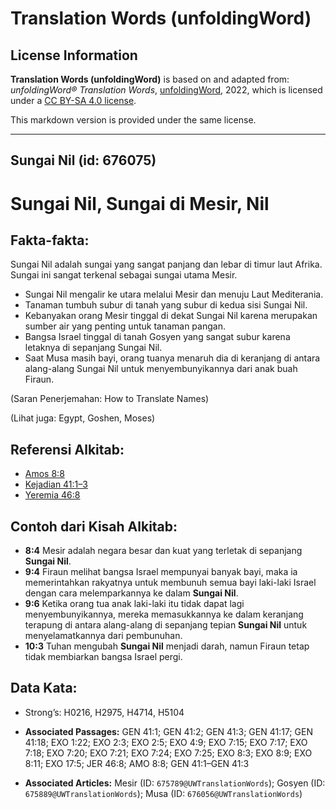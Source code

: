 # Translation Words (unfoldingWord)

## License Information

**Translation Words (unfoldingWord)** is based on and adapted from: _unfoldingWord® Translation Words_, [unfoldingWord](https://unfoldingword.org/utw), 2022, which is licensed under a [CC BY-SA 4.0 license](https://creativecommons.org/licenses/by-sa/4.0/legalcode.en).

This markdown version is provided under the same license.



--------------------------------

## Sungai Nil (id: 676075)

Sungai Nil, Sungai di Mesir, Nil
================================

Fakta\-fakta:
-------------

Sungai Nil adalah sungai yang sangat panjang dan lebar di timur laut Afrika. Sungai ini sangat terkenal sebagai sungai utama Mesir.

* Sungai Nil mengalir ke utara melalui Mesir dan menuju Laut Mediterania.
* Tanaman tumbuh subur di tanah yang subur di kedua sisi Sungai Nil.
* Kebanyakan orang Mesir tinggal di dekat Sungai Nil karena merupakan sumber air yang penting untuk tanaman pangan.
* Bangsa Israel tinggal di tanah Gosyen yang sangat subur karena letaknya di sepanjang Sungai Nil.
* Saat Musa masih bayi, orang tuanya menaruh dia di keranjang di antara alang\-alang Sungai Nil untuk menyembunyikannya dari anak buah Firaun.

(Saran Penerjemahan: How to Translate Names)

(Lihat juga: Egypt, Goshen, Moses)

Referensi Alkitab:
------------------

* [Amos 8:8](https://ref.ly/Amos8:8)
* [Kejadian 41:1–3](https://ref.ly/Gen41:1-Gen41:3)
* [Yeremia 46:8](https://ref.ly/Jer46:8)

Contoh dari Kisah Alkitab:
--------------------------

* **8:4** Mesir adalah negara besar dan kuat yang terletak di sepanjang **Sungai Nil**.
* **9:4** Firaun melihat bangsa Israel mempunyai banyak bayi, maka ia memerintahkan rakyatnya untuk membunuh semua bayi laki\-laki Israel dengan cara melemparkannya ke dalam **Sungai Nil**.
* **9:6** Ketika orang tua anak laki\-laki itu tidak dapat lagi menyembunyikannya, mereka memasukkannya ke dalam keranjang terapung di antara alang\-alang di sepanjang tepian **Sungai Nil** untuk menyelamatkannya dari pembunuhan.
* **10:3** Tuhan mengubah **Sungai Nil** menjadi darah, namun Firaun tetap tidak membiarkan bangsa Israel pergi.

Data Kata:
----------

* Strong’s: H0216, H2975, H4714, H5104

* **Associated Passages:** GEN 41:1; GEN 41:2; GEN 41:3; GEN 41:17; GEN 41:18; EXO 1:22; EXO 2:3; EXO 2:5; EXO 4:9; EXO 7:15; EXO 7:17; EXO 7:18; EXO 7:20; EXO 7:21; EXO 7:24; EXO 7:25; EXO 8:3; EXO 8:9; EXO 8:11; EXO 17:5; JER 46:8; AMO 8:8; GEN 41:1–GEN 41:3
* **Associated Articles:** Mesir (ID: `675789@UWTranslationWords`); Gosyen (ID: `675889@UWTranslationWords`); Musa (ID: `676056@UWTranslationWords`)

